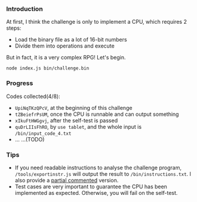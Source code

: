 ### Introduction

At first, I think the challenge is only to implement a CPU, which requires 2 steps:

- Load the binary file as a lot of 16-bit numbers
- Divide them into operations and execute

But in fact, it is a very complex RPG! Let's begin.

```
node index.js bin/challenge.bin
```

### Progress

Codes collected(4/8):

- `UpiNqTKzQPcV`, at the beginning of this challenge
- `tZBeiefrPsUM`, once the CPU is runnable and can output something
- `xIkuFtHWGgvj`, after the self-test is passed
- `quDrLIIsFhRO`, by `use tablet`, and the whole input is `/bin/input_code_4.txt`
- ... ...(TODO)

### Tips

- If you need readable instructions to analyse the challenge program, `/tools/exportinstr.js` will output the result to `/bin/instructions.txt`. I also provide a [partial commented](docs/instrs_with_simple_comments.txt) version.
- Test cases are very important to guarantee the CPU has been implemented as expected. Otherwise, you will fail on the self-test.
